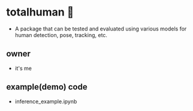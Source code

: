 # totalhuman 🚶
* A package that can be tested and evaluated using various models for human detection, pose, tracking, etc.

## owner
* it's me

## example(demo) code
* inference_example.ipynb
